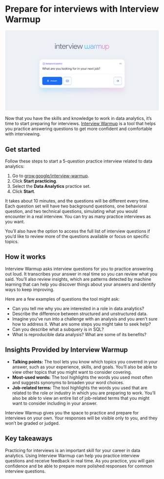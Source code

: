 # Prepare for interviews with Interview Warmup

![Screenshot of the Interview Warmup page with the text, "What are you looking for in your next job?"](./resources/img-5.jpg)

Now that you have the skills and knowledge to work in data analytics, it’s time to start preparing for interviews. [Interview Warmup](https://grow.google/certificates/interview-warmup/) is a tool that helps you practice answering questions to get more confident and comfortable with interviewing.

## Get started

Follow these steps to start a 5-question practice interview related to data analytics:

1. Go to [grow.google/interview-warmup](http://grow.google/interview-warmup).
2. Click **Start practicing**.
3. Select the **Data Analytics** practice set.
4. Click **Start**.

It takes about 10 minutes, and the questions will be different every time. Each question set will have two background questions, one behavioral question, and two technical questions, simulating what you would encounter in a real interview. You can try as many practice interviews as you want.

You’ll also have the option to access the full list of interview questions if you’d like to review more of the questions available or focus on specific topics.

## How it works

Interview Warmup asks interview questions for you to practice answering out loud. It transcribes your answer in real time so you can review what you said. You’ll also review insights, which are patterns detected by machine learning that can help you discover things about your answers and identify ways to keep improving.

Here are a few examples of questions the tool might ask:
- Can you tell me why you are interested in a role in data analytics?
- Describe the difference between structured and unstructured data.
- Imagine you've run into a challenge with an analysis and you aren't sure how to address it. What are some steps you might take to seek help?
- Can you describe what a subquery is in SQL?
- What is reproducible data analysis? What are some of its benefits?

## Insights Provided by Interview Warmup

- **Talking points:** The tool lets you know which topics you covered in your answer, such as your experience, skills, and goals. You’ll also be able to view other topics that you might want to consider covering.
- **Most-used words:** The tool highlights the words you used most often and suggests synonyms to broaden your word choices.
- **Job-related terms:** The tool highlights the words you used that are related to the role or industry in which you are preparing to work. You’ll also be able to view an entire list of job-related terms that you might want to consider including in your answer.

Interview Warmup gives you the space to practice and prepare for interviews on your own. Your responses will be visible only to you, and they won’t be graded or judged.

## Key takeaways

Practicing for interviews is an important skill for your career in data analytics. Using Interview Warmup can help you practice interview questions and receive feedback in real time. As you practice, you will gain confidence and be able to prepare more polished responses for common interview questions.

